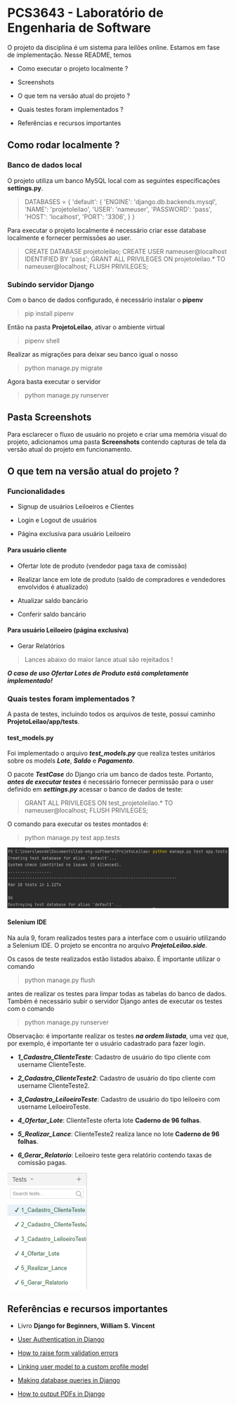 # PCS3643 - Laboratório de Engenharia de Software

O projeto da disciplina é um sistema para leilões online. Estamos em fase de implementação. Nesse README, temos

- Como executar o projeto localmente ?

- Screenshots

- O que tem na versão atual do projeto ?

- Quais testes foram implementados ?

- Referências e recursos importantes

## Como rodar localmente ?

### Banco de dados local

O projeto utiliza um banco MySQL local com as seguintes especificações **settings.py**.

>DATABASES = {
    'default': {
        'ENGINE': 'django.db.backends.mysql',
        'NAME': 'projetoleilao',
        'USER': 'nameuser',
        'PASSWORD': 'pass',
        'HOST': 'localhost',
        'PORT': '3306',
    }
}

 Para executar o projeto localmente é necessário criar esse database localmente e fornecer permissões ao user.

> CREATE DATABASE projetoleilao; 
> CREATE USER nameuser@localhost IDENTIFIED BY 'pass';
> GRANT ALL PRIVILEGES ON projetoleilao.* TO nameuser@localhost;
> FLUSH PRIVILEGES; 


### Subindo servidor Django

Com o banco de dados configurado, é necessário instalar o **pipenv**

> pip install pipenv

Então na pasta **ProjetoLeilao**, ativar o ambiente virtual

> pipenv shell

Realizar as migrações para deixar seu banco igual o nosso

> python manage.py migrate

Agora basta executar o servidor

> python manage.py runserver

## Pasta Screenshots

Para esclarecer o fluxo de usuário no projeto e criar uma memória visual do projeto, adicionamos uma pasta **Screenshots** contendo capturas de tela da versão atual do projeto em funcionamento.

## O que tem na versão atual do projeto ?

### Funcionalidades

- Signup de usuários Leiloeiros e Clientes

- Login e Logout de usuários

- Página exclusiva para usuário Leiloeiro

#### Para usuário cliente

- Ofertar lote de produto (vendedor paga taxa de comissão)

- Realizar lance em lote de produto (saldo de compradores e vendedores envolvidos é atualizado) 

- Atualizar saldo bancário

- Conferir saldo bancário

#### Para usuário Leiloeiro (página exclusiva)

- Gerar Relatórios

> Lances abaixo do maior lance atual são rejeitados !

***O caso de uso Ofertar Lotes de Produto está completamente implementado!***

### Quais testes foram implementados ?

A pasta de testes, incluindo todos os arquivos de teste, possui caminho **ProjetoLeilao/app/tests**.

#### test_models.py

Foi implementado o arquivo ***test_models.py*** que realiza testes unitários sobre os models ***Lote***, ***Saldo*** e ***Pagamento***.

O pacote ***TestCase*** do Django cria um banco de dados teste. Portanto, ***antes de executar testes*** é necessário fornecer permissão para o user definido em ***settings.py*** acessar o banco de dados de teste:

> GRANT ALL PRIVILEGES ON test_projetoleilao.* TO nameuser@localhost;
> FLUSH PRIVILEGES; 

O comando para executar os testes montados é:

> python manage.py test app.tests

![test_models.py](TestesModels.png)

#### Selenium IDE

Na aula 9, foram realizados testes para a interface com o usuário utilizando a Selenium IDE. O projeto se encontra no arquivo ***ProjetoLeilao.side***.

Os casos de teste realizados estão listados abaixo. É importante utilizar o comando

> python manage.py flush

antes de realizar os testes para limpar todas as tabelas do banco de dados. Também é necessário subir o servidor Django antes de executar os testes com o comando

> python manage.py runserver

Observação: é importante realizar os testes ***na ordem listada***, uma vez que, por exemplo, é importante ter o usuário cadastrado para fazer login.

- ***1_Cadastro_ClienteTeste***: Cadastro de usuário do tipo cliente com username ClienteTeste. 

- ***2_Cadastro_ClienteTeste2***: Cadastro de usuário do tipo cliente com username ClienteTeste2. 

- ***3_Cadastro_LeiloeiroTeste***: Cadastro de usuário do tipo leiloeiro com username LeiloeiroTeste.

- ***4_Ofertar_Lote***: ClienteTeste oferta lote **Caderno de 96 folhas**.

- ***5_Realizar_Lance***: ClienteTeste2 realiza lance no lote **Caderno de 96 folhas**.

- ***6_Gerar_Relatorio***: Leiloeiro teste gera relatório contendo taxas de comissão pagas.  

![TestesSelenium](TestesSelenium.png)

## Referências e recursos importantes

- Livro **Django for Beginners, William S. Vincent**

- [User Authentication in Django](https://docs.djangoproject.com/en/3.2/topics/auth/)

- [How to raise form validation errors](https://docs.djangoproject.com/en/dev/topics/forms/modelforms/#overriding-the-clean-method)

- [Linking user model to a custom profile model](https://prog.world/one-to-one-relationship-linking-a-user-model-to-a-custom-profile-model-in-django/)

- [Making database queries in Django](https://docs.djangoproject.com/en/3.2/topics/db/queries/)

- [How to output PDFs in Django](https://docs.djangoproject.com/en/3.2/howto/outputting-pdf/)